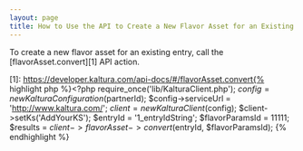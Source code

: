 ```yaml
---
layout: page
title: How to Use the API to Create a New Flavor Asset for an Existing Entry
---
```


To create a new flavor asset for an existing entry, call the [flavorAsset.convert][1] API action.

 [1]: https://developer.kaltura.com/api-docs/#/flavorAsset.convert{% highlight php %}<?php require\_once('lib/KalturaClient.php'); $config = new KalturaConfiguration($partnerId); $config->serviceUrl = 'http://www.kaltura.com/'; $client = new KalturaClient($config); $client->setKs('AddYourKS'); $entryId = '1\_entryIdString'; $flavorParamsId = 11111; $results = $client->flavorAsset->convert($entryId, $flavorParamsId); {% endhighlight %}
